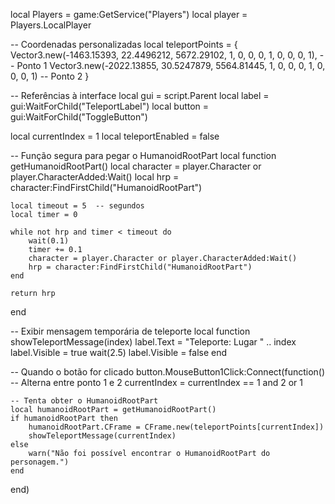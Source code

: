 local Players = game:GetService("Players")
local player = Players.LocalPlayer

-- Coordenadas personalizadas
local teleportPoints = {
    Vector3.new(-1463.15393, 22.4496212, 5672.29102, 1, 0, 0, 0, 1, 0, 0, 0, 1),     -- Ponto 1
    Vector3.new(-2022.13855, 30.5247879, 5564.81445, 1, 0, 0, 0, 1, 0, 0, 0, 1)    -- Ponto 2
}

-- Referências à interface
local gui = script.Parent
local label = gui:WaitForChild("TeleportLabel")
local button = gui:WaitForChild("ToggleButton")

local currentIndex = 1
local teleportEnabled = false

-- Função segura para pegar o HumanoidRootPart
local function getHumanoidRootPart()
    local character = player.Character or player.CharacterAdded:Wait()
    local hrp = character:FindFirstChild("HumanoidRootPart")

    local timeout = 5  -- segundos
    local timer = 0

    while not hrp and timer < timeout do
        wait(0.1)
        timer += 0.1
        character = player.Character or player.CharacterAdded:Wait()
        hrp = character:FindFirstChild("HumanoidRootPart")
    end

    return hrp
end

-- Exibir mensagem temporária de teleporte
local function showTeleportMessage(index)
    label.Text = "Teleporte: Lugar " .. index
    label.Visible = true
    wait(2.5)
    label.Visible = false
end

-- Quando o botão for clicado
button.MouseButton1Click:Connect(function()
    -- Alterna entre ponto 1 e 2
    currentIndex = currentIndex == 1 and 2 or 1

    -- Tenta obter o HumanoidRootPart
    local humanoidRootPart = getHumanoidRootPart()
    if humanoidRootPart then
        humanoidRootPart.CFrame = CFrame.new(teleportPoints[currentIndex])
        showTeleportMessage(currentIndex)
    else
        warn("Não foi possível encontrar o HumanoidRootPart do personagem.")
    end
end)

